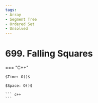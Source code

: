 ```yaml
---
tags:
- Array
- Segment Tree
- Ordered Set
- Unsolved
---
```



# 699. Falling Squares

=== "C++"

    $Time: O()$

    $Space: O()$

    ``` c++
    ```